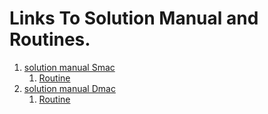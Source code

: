 # Links To Solution Manual and Routines.
1. [solution manual Smac]()
    1. [Routine]()
1. [solution manual Dmac]()
    1. [Routine]()
